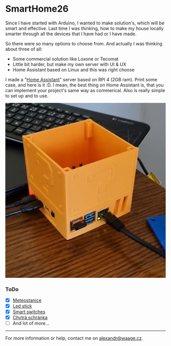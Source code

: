 # SmartHome26
<!-- Small talk -->
Since I have started with Arduino, I wanted to make solution's, which will be smart and effective. Last time I was thinking, how to make my house locally smarter through all the devices that I have had or I have made.

<!-- About project, tech specs -->
So there were so many options to choose from. And actually I was thinking about three of all:
* Some commercial solution like Loxone or Tecomat
* Little bit harder, but make my own server with UI & UX
* Home Assistant based on Linux and this was right choose

I made a "[Home Assistant](https://www.home-assistant.io/)" server based on RPI 4 (2GB ram). Print some case, and here is it :D. I mean, the best thing on Home Assistant is, that you can implement your project's same way as commerical. Also is really simple to set up and to use.

![Server photo](/Server/server-photo.jpg)

<!-- ToDo -->
### ToDo
* [x] [Meteostanice](/Meteostanice/)
* [x] [Led stick](/LedStick/)
* [x] [Smart switches](https://sonoff.tech/)
* [x] [Chytrá schránka](/Chytrá_schránka/)
* [ ] And lot of more...

<!-- Info -->
---
For more information or help, contact me on [alexandr@waage.cz](mailto:alexandr@waage.cz).

